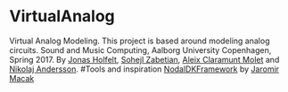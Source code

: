 # VirtualAnalog
Virtual Analog Modeling. This project is based around modeling analog circuits.  Sound and Music Computing, Aalborg University Copenhagen, Spring 2017.
By [Jonas Holfelt](https://github.com/jholfelt), [Sohejl Zabetian](https://github.com/szbtn), [Aleix Claramunt Molet](https://github.com/aleixcm) and [Nikolaj Andersson](https://github.com/NikolajAndersson). 
#Tools and inspiration
[NodalDKFramework](https://github.com/jardamacak/NodalDKFramework) by [Jaromir Macak](https://github.com/jardamacak)